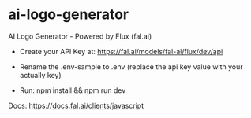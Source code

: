 # ai-logo-generator
AI Logo Generator - Powered by Flux (fal.ai)


- Create your API Key at:
https://fal.ai/models/fal-ai/flux/dev/api

- Rename the .env-sample to .env (replace the api key value with your actually key)
- Run: npm install && npm run dev


Docs: https://docs.fal.ai/clients/javascript
